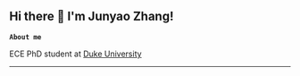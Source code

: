 ## Hi there 👋 I'm Junyao Zhang!

**`About me`**

ECE PhD student at [Duke University](https://ece.duke.edu/)

---
